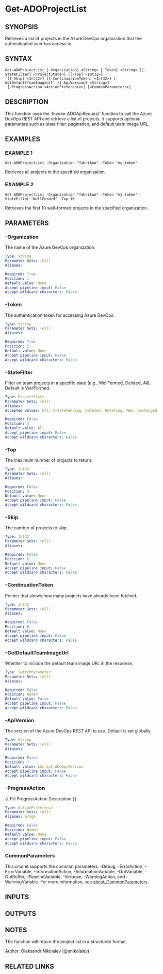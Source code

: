 ﻿---
external help file: ado.tools-help.xml
Module Name: ado.tools
online version:
schema: 2.0.0
---

# Get-ADOProjectList

## SYNOPSIS
Retrieves a list of projects in the Azure DevOps organization that the authenticated user has access to.

## SYNTAX

```
Get-ADOProjectList [-Organization] <String> [-Token] <String> [[-StateFilter] <ProjectState>] [[-Top] <Int32>]
 [[-Skip] <Int32>] [[-ContinuationToken] <Int32>] [-GetDefaultTeamImageUrl] [[-ApiVersion] <String>]
 [-ProgressAction <ActionPreference>] [<CommonParameters>]
```

## DESCRIPTION
This function uses the \`Invoke-ADOApiRequest\` function to call the Azure DevOps REST API and retrieve a list of projects.
It supports optional parameters such as state filter, pagination, and default team image URL.

## EXAMPLES

### EXAMPLE 1
```
Get-ADOProjectList -Organization "fabrikam" -Token "my-token"
```

Retrieves all projects in the specified organization.

### EXAMPLE 2
```
Get-ADOProjectList -Organization "fabrikam" -Token "my-token" -StateFilter "WellFormed" -Top 10
```

Retrieves the first 10 well-formed projects in the specified organization.

## PARAMETERS

### -Organization
The name of the Azure DevOps organization.

```yaml
Type: String
Parameter Sets: (All)
Aliases:

Required: True
Position: 1
Default value: None
Accept pipeline input: False
Accept wildcard characters: False
```

### -Token
The authentication token for accessing Azure DevOps.

```yaml
Type: String
Parameter Sets: (All)
Aliases:

Required: True
Position: 2
Default value: None
Accept pipeline input: False
Accept wildcard characters: False
```

### -StateFilter
Filter on team projects in a specific state (e.g., WellFormed, Deleted, All).
Default is WellFormed.

```yaml
Type: ProjectState
Parameter Sets: (All)
Aliases:
Accepted values: All, CreatePending, Deleted, Deleting, New, Unchanged, WellFormed

Required: False
Position: 3
Default value: All
Accept pipeline input: False
Accept wildcard characters: False
```

### -Top
The maximum number of projects to return.

```yaml
Type: Int32
Parameter Sets: (All)
Aliases:

Required: False
Position: 4
Default value: None
Accept pipeline input: False
Accept wildcard characters: False
```

### -Skip
The number of projects to skip.

```yaml
Type: Int32
Parameter Sets: (All)
Aliases:

Required: False
Position: 5
Default value: None
Accept pipeline input: False
Accept wildcard characters: False
```

### -ContinuationToken
Pointer that shows how many projects have already been fetched.

```yaml
Type: Int32
Parameter Sets: (All)
Aliases:

Required: False
Position: 6
Default value: None
Accept pipeline input: False
Accept wildcard characters: False
```

### -GetDefaultTeamImageUrl
Whether to include the default team image URL in the response.

```yaml
Type: SwitchParameter
Parameter Sets: (All)
Aliases:

Required: False
Position: Named
Default value: False
Accept pipeline input: False
Accept wildcard characters: False
```

### -ApiVersion
The version of the Azure DevOps REST API to use.
Default is set globally.

```yaml
Type: String
Parameter Sets: (All)
Aliases:

Required: False
Position: 7
Default value: $Script:ADOApiVersion
Accept pipeline input: False
Accept wildcard characters: False
```

### -ProgressAction
{{ Fill ProgressAction Description }}

```yaml
Type: ActionPreference
Parameter Sets: (All)
Aliases: proga

Required: False
Position: Named
Default value: None
Accept pipeline input: False
Accept wildcard characters: False
```

### CommonParameters
This cmdlet supports the common parameters: -Debug, -ErrorAction, -ErrorVariable, -InformationAction, -InformationVariable, -OutVariable, -OutBuffer, -PipelineVariable, -Verbose, -WarningAction, and -WarningVariable. For more information, see [about_CommonParameters](http://go.microsoft.com/fwlink/?LinkID=113216).

## INPUTS

## OUTPUTS

## NOTES
The function will return the project list in a structured format.

Author: Oleksandr Nikolaiev (@onikolaiev)

## RELATED LINKS
